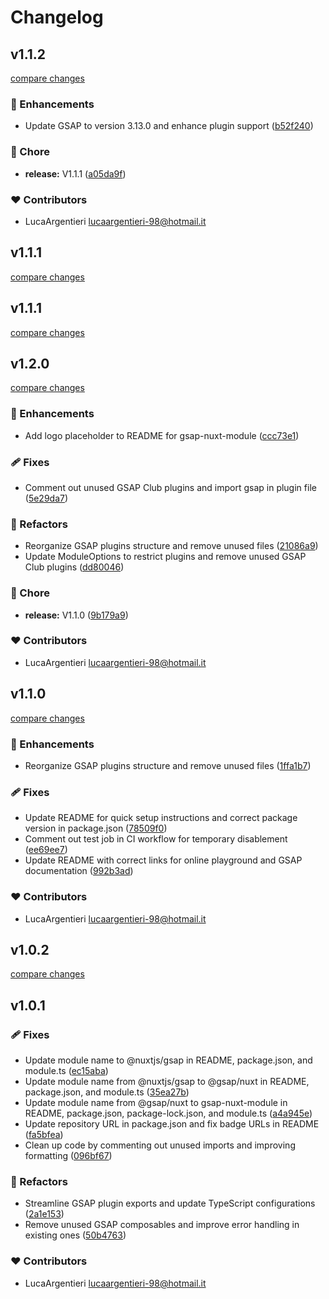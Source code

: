 # Changelog


## v1.1.2

[compare changes](https://github.com/LucaArgentieri/gsap-nuxt-module/compare/v1.1.1...v1.1.2)

### 🚀 Enhancements

- Update GSAP to version 3.13.0 and enhance plugin support ([b52f240](https://github.com/LucaArgentieri/gsap-nuxt-module/commit/b52f240))

### 🏡 Chore

- **release:** V1.1.1 ([a05da9f](https://github.com/LucaArgentieri/gsap-nuxt-module/commit/a05da9f))

### ❤️ Contributors

- LucaArgentieri <lucaargentieri-98@hotmail.it>

## v1.1.1

[compare changes](https://github.com/LucaArgentieri/gsap-nuxt-module/compare/v1.1.1...v1.1.1)

## v1.1.1

[compare changes](https://github.com/LucaArgentieri/gsap-nuxt-module/compare/v1.2.0...v1.1.1)

## v1.2.0

[compare changes](https://github.com/LucaArgentieri/gsap-nuxt-module/compare/v1.1.0...v1.2.0)

### 🚀 Enhancements

- Add logo placeholder to README for gsap-nuxt-module ([ccc73e1](https://github.com/LucaArgentieri/gsap-nuxt-module/commit/ccc73e1))

### 🩹 Fixes

- Comment out unused GSAP Club plugins and import gsap in plugin file ([5e29da7](https://github.com/LucaArgentieri/gsap-nuxt-module/commit/5e29da7))

### 💅 Refactors

- Reorganize GSAP plugins structure and remove unused files ([21086a9](https://github.com/LucaArgentieri/gsap-nuxt-module/commit/21086a9))
- Update ModuleOptions to restrict plugins and remove unused GSAP Club plugins ([dd80046](https://github.com/LucaArgentieri/gsap-nuxt-module/commit/dd80046))

### 🏡 Chore

- **release:** V1.1.0 ([9b179a9](https://github.com/LucaArgentieri/gsap-nuxt-module/commit/9b179a9))

### ❤️ Contributors

- LucaArgentieri <lucaargentieri-98@hotmail.it>

## v1.1.0

[compare changes](https://github.com/LucaArgentieri/gsap-nuxt-module/compare/v1.0.2...v1.1.0)

### 🚀 Enhancements

- Reorganize GSAP plugins structure and remove unused files ([1ffa1b7](https://github.com/LucaArgentieri/gsap-nuxt-module/commit/1ffa1b7))

### 🩹 Fixes

- Update README for quick setup instructions and correct package version in package.json ([78509f0](https://github.com/LucaArgentieri/gsap-nuxt-module/commit/78509f0))
- Comment out test job in CI workflow for temporary disablement ([ee69ee7](https://github.com/LucaArgentieri/gsap-nuxt-module/commit/ee69ee7))
- Update README with correct links for online playground and GSAP documentation ([992b3ad](https://github.com/LucaArgentieri/gsap-nuxt-module/commit/992b3ad))

### ❤️ Contributors

- LucaArgentieri <lucaargentieri-98@hotmail.it>

## v1.0.2

[compare changes](https://github.com/LucaArgentieri/gsap-nuxt-module/compare/v1.0.1...v1.0.2)

## v1.0.1


### 🩹 Fixes

- Update module name to @nuxtjs/gsap in README, package.json, and module.ts ([ec15aba](https://github.com/LucaArgentieri/gsap-nuxt-module/commit/ec15aba))
- Update module name from @nuxtjs/gsap to @gsap/nuxt in README, package.json, and module.ts ([35ea27b](https://github.com/LucaArgentieri/gsap-nuxt-module/commit/35ea27b))
- Update module name from @gsap/nuxt to gsap-nuxt-module in README, package.json, package-lock.json, and module.ts ([a4a945e](https://github.com/LucaArgentieri/gsap-nuxt-module/commit/a4a945e))
- Update repository URL in package.json and fix badge URLs in README ([fa5bfea](https://github.com/LucaArgentieri/gsap-nuxt-module/commit/fa5bfea))
- Clean up code by commenting out unused imports and improving formatting ([096bf67](https://github.com/LucaArgentieri/gsap-nuxt-module/commit/096bf67))

### 💅 Refactors

- Streamline GSAP plugin exports and update TypeScript configurations ([2a1e153](https://github.com/LucaArgentieri/gsap-nuxt-module/commit/2a1e153))
- Remove unused GSAP composables and improve error handling in existing ones ([50b4763](https://github.com/LucaArgentieri/gsap-nuxt-module/commit/50b4763))

### ❤️ Contributors

- LucaArgentieri <lucaargentieri-98@hotmail.it>

